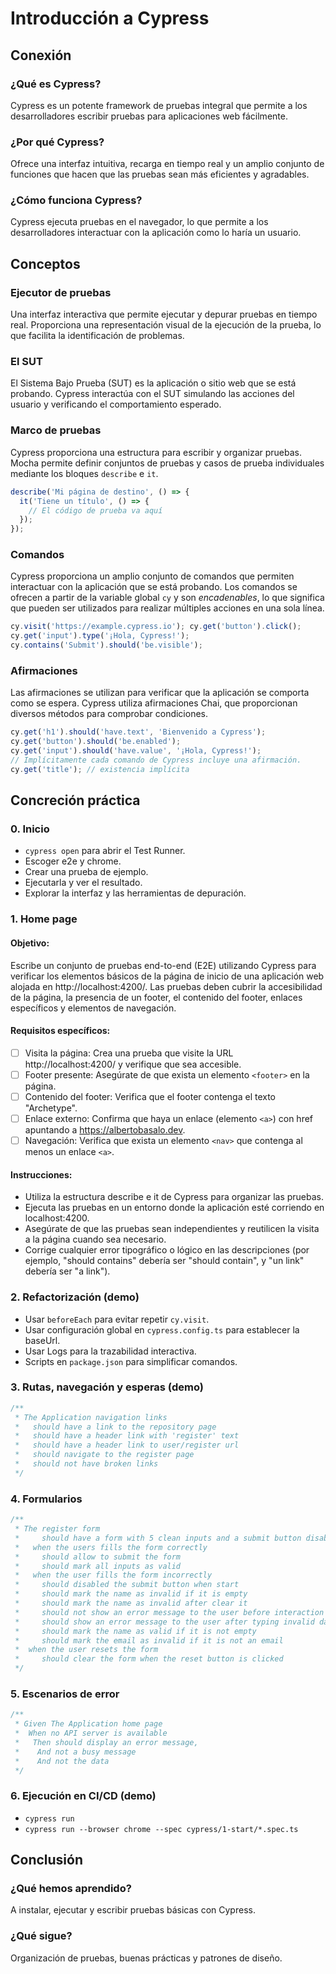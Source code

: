 # Introducción a Cypress

## Conexión

### ¿Qué es Cypress?

Cypress es un potente framework de pruebas integral que permite a los desarrolladores escribir pruebas para aplicaciones web fácilmente. 

### ¿Por qué Cypress?

Ofrece una interfaz intuitiva, recarga en tiempo real y un amplio conjunto de funciones que hacen que las pruebas sean más eficientes y agradables.

### ¿Cómo funciona Cypress?

Cypress ejecuta pruebas en el navegador, lo que permite a los desarrolladores interactuar con la aplicación como lo haría un usuario.

## Conceptos

### Ejecutor de pruebas

Una interfaz interactiva que permite ejecutar y depurar pruebas en tiempo real. Proporciona una representación visual de la ejecución de la prueba, lo que facilita la identificación de problemas.

### El SUT

El Sistema Bajo Prueba (SUT) es la aplicación o sitio web que se está probando. Cypress interactúa con el SUT simulando las acciones del usuario y verificando el comportamiento esperado.

### Marco de pruebas

Cypress proporciona una estructura para escribir y organizar pruebas. Mocha permite definir conjuntos de pruebas y casos de prueba individuales mediante los bloques `describe` e `it`.

```ts
describe('Mi página de destino', () => {
  it('Tiene un título', () => {
    // El código de prueba va aquí
  });
});
```

### Comandos

Cypress proporciona un amplio conjunto de comandos que permiten interactuar con la aplicación que se está probando. Los comandos se ofrecen a partir de la variable global `cy` y son _encadenables_, lo que significa que pueden ser utilizados para realizar múltiples acciones en una sola línea. 

```ts
cy.visit('https://example.cypress.io'); cy.get('button').click();
cy.get('input').type('¡Hola, Cypress!');
cy.contains('Submit').should('be.visible');
```

### Afirmaciones

Las afirmaciones se utilizan para verificar que la aplicación se comporta como se espera. Cypress utiliza afirmaciones Chai, que proporcionan diversos métodos para comprobar condiciones.


```ts
cy.get('h1').should('have.text', 'Bienvenido a Cypress');
cy.get('button').should('be.enabled');
cy.get('input').should('have.value', '¡Hola, Cypress!');
// Implícitamente cada comando de Cypress incluye una afirmación.
cy.get('title'); // existencia implícita
```

## Concreción práctica

### 0. Inicio

- `cypress open` para abrir el Test Runner.
- Escoger e2e y chrome.
- Crear una prueba de ejemplo.
- Ejecutarla y ver el resultado.
- Explorar la interfaz y las herramientas de depuración.

### 1. Home page

#### Objetivo:

Escribe un conjunto de pruebas end-to-end (E2E) utilizando Cypress para verificar los elementos básicos de la página de inicio de una aplicación web alojada en http://localhost:4200/. Las pruebas deben cubrir la accesibilidad de la página, la presencia de un footer, el contenido del footer, enlaces específicos y elementos de navegación.

#### Requisitos específicos:

- [ ] Visita la página: Crea una prueba que visite la URL http://localhost:4200/ y verifique que sea accesible.
- [ ] Footer presente: Asegúrate de que exista un elemento `<footer>` en la página.
- [ ] Contenido del footer: Verifica que el footer contenga el texto "Archetype".
- [ ] Enlace externo: Confirma que haya un enlace (elemento `<a>`) con href apuntando a https://albertobasalo.dev.
- [ ] Navegación: Verifica que exista un elemento `<nav>` que contenga al menos un enlace `<a>`.

#### Instrucciones:

- Utiliza la estructura describe e it de Cypress para organizar las pruebas.
- Ejecuta las pruebas en un entorno donde la aplicación esté corriendo en localhost:4200.
- Asegúrate de que las pruebas sean independientes y reutilicen la visita a la página cuando sea necesario.
- Corrige cualquier error tipográfico o lógico en las descripciones (por ejemplo, "should contains" debería ser "should contain", y "un link" debería ser "a link").

### 2. Refactorización (demo)

- Usar `beforeEach` para evitar repetir `cy.visit`.
- Usar configuración global en `cypress.config.ts` para establecer la baseUrl.
- Usar Logs para la trazabilidad interactiva.
- Scripts en `package.json` para simplificar comandos.


### 3. Rutas, navegación y esperas (demo)

```ts
/**
 * The Application navigation links
 *   should have a link to the repository page
 *   should have a header link with 'register' text
 *   should have a header link to user/register url
 *   should navigate to the register page
 *   should not have broken links
 */
```

### 4. Formularios

```ts
/**
 * The register form
 *     should have a form with 5 clean inputs and a submit button disabled
 *   when the users fills the form correctly
 *     should allow to submit the form
 *     should mark all inputs as valid
 *   when the user fills the form incorrectly
 *     should disabled the submit button when start
 *     should mark the name as invalid if it is empty
 *     should mark the name as invalid after clear it
 *     should not show an error message to the user before interaction
 *     should show an error message to the user after typing invalid data
 *     should mark the name as valid if it is not empty
 *     should mark the email as invalid if it is not an email
 *  when the user resets the form
 *     should clear the form when the reset button is clicked
 */
```

### 5. Escenarios de error

```ts
/**
 * Given The Application home page
 *  When no API server is available
 *   Then should display an error message,
 *    And not a busy message
 *    And not the data
 */
```

### 6. Ejecución en CI/CD (demo)

- `cypress run`
- `cypress run --browser chrome --spec cypress/1-start/*.spec.ts`

## Conclusión

### ¿Qué hemos aprendido?

A instalar, ejecutar y escribir pruebas básicas con Cypress.

### ¿Qué sigue?

Organización de pruebas, buenas prácticas y patrones de diseño.